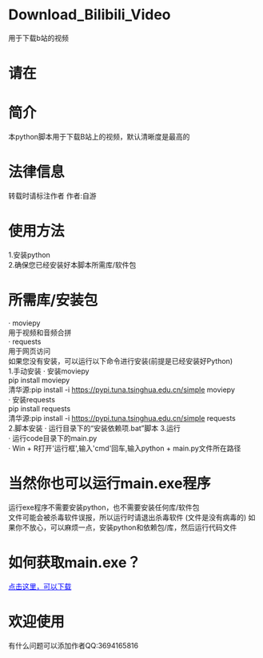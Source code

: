 # Download_Bilibili_Video
用于下载b站的视频

# 请在

# 简介
本python脚本用于下载B站上的视频，默认清晰度是最高的


# 法律信息
转载时请标注作者
作者:自游

# 使用方法
1.安装python<br>
2.确保您已经安装好本脚本所需库/软件包<br>
  # 所需库/安装包
  · moviepy<br>
    用于视频和音频合拼<br>
  · requests<br>
    用于网页访问<br>
  如果您没有安装，可以运行以下命令进行安装(前提是已经安装好Python)<br>
  1.手动安装
    · 安装moviepy<br>
      pip install moviepy<br>
      清华源:pip install -i https://pypi.tuna.tsinghua.edu.cn/simple moviepy<br>
    · 安装requests<br>
      pip install requests<br>
      清华源:pip install -i https://pypi.tuna.tsinghua.edu.cn/simple requests<br>
  2.脚本安装
    · 运行目录下的“安装依赖项.bat”脚本
3.运行<br>
  · 运行code目录下的main.py<br>
  · Win + R打开'运行框',输入'cmd'回车,输入python + main.py文件所在路径<br>

# 当然你也可以运行main.exe程序
运行exe程序不需要安装python，也不需要安装任何库/软件包  
文件可能会被杀毒软件误报，所以运行时请退出杀毒软件 (文件是没有病毒的) 
如果你不放心，可以麻烦一点，安装python和依赖包/库，然后运行代码文件

# 如何获取main.exe？
<a href="https://pan.huang1111.cn/s/NkoqGi1" style="color: blue;">点击这里，可以下载</a>

# 欢迎使用
有什么问题可以添加作者QQ:3694165816
